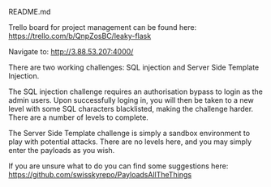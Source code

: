 README.md

Trello board for project management can be found here:
https://trello.com/b/QnpZosBC/leaky-flask


Navigate to:
http://3.88.53.207:4000/

There are two working challenges: SQL injection and Server Side Template Injection.

The SQL injection challenge requires an authorisation bypass to login as the admin users. Upon successfully loging in, you will then be taken to a new level with some SQL characters blacklisted, making the challenge harder. There are a number of levels to complete.

The Server Side Template challenge is simply a sandbox environment to play with potential attacks. There are no levels here, and you may simply enter the payloads as you wish.

If you are unsure what to do you can find some suggestions here:
https://github.com/swisskyrepo/PayloadsAllTheThings


